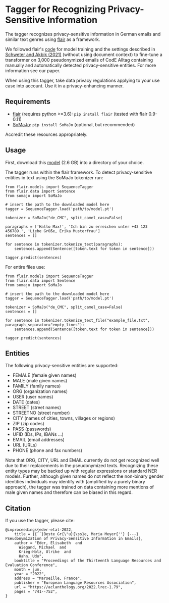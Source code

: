 # Tagger for Recognizing Privacy-Sensitive Information

The tagger recognizes privacy-sensitive information in German emails and similar text genres using [flair](https://github.com/flairNLP/flair) as a framework. 

We followed flair's [code](https://github.com/flairNLP/flair/blob/master/resources/docs/TUTORIAL_7_TRAINING_A_MODEL.md#training-a-named-entity-recognition-ner-model-with-transformers) for model training and the settings described in [Schweter and Akbik (2021)](https://arxiv.org/abs/2011.06993) (without using document context) to fine-tune a transformer on 3,000 pseudonymized emails of CodE Alltag containing manually and automatically detected privacy-sensitive entities. For more information see our paper.

When using this tagger, take data privacy regulations applying to your use case into account. Use it in a privacy-enhancing manner.

## Requirements

- [flair](https://github.com/flairNLP/flair) (requires python >=3.6): `pip install flair`
  (tested with flair 0.9-0.11)
- [SoMaJo](https://github.com/tsproisl/SoMaJo): `pip install SoMaJo`
  (optional, but recommended)

Accredit these resources appropriately.

## Usage

First, download this [model](https://privacy-tagger.aau.at/model.pt) (2.6 GB) into a directory of your choice.

The tagger runs within the flair framework. 
To detect privacy-sensitive entities in text using the SoMaJo tokenizer run:

```
from flair.models import SequenceTagger
from flair.data import Sentence
from somajo import SoMaJo

# insert the path to the downloaded model here
tagger = SequenceTagger.load('path/to/model.pt')

tokenizer = SoMaJo("de_CMC", split_camel_case=False)

paragraphs = ['Hallo Max!', 'Ich bin zu erreichen unter +43 123 456789.', 'Liebe Grüße, Erika Musterfrau']
sentences = []

for sentence in tokenizer.tokenize_text(paragraphs):
    sentences.append(Sentence([token.text for token in sentence]))
    
tagger.predict(sentences)
```

For entire files use:

```
from flair.models import SequenceTagger
from flair.data import Sentence
from somajo import SoMaJo

# insert the path to the downloaded model here
tagger = SequenceTagger.load('path/to/model.pt')

tokenizer = SoMaJo("de_CMC", split_camel_case=False)
sentences = []

for sentence in tokenizer.tokenize_text_file("example_file.txt", paragraph_separator="empty_lines"):
    sentences.append(Sentence([token.text for token in sentence]))
    
tagger.predict(sentences)
```

## Entities

The following privacy-sensitive entities are supported:

- FEMALE (female given names)
- MALE (male given names)
- FAMILY (family names)
- ORG (organization names)
- USER (user names)
- DATE (dates)
- STREET (street names)
- STREETNO (street number)
- CITY (names of cities, towns, villages or regions)
- ZIP (zip codes)
- PASS (passwords)
- UFID (IDs, IPs, IBANs ...)
- EMAIL (email addresses)
- URL (URLs)
- PHONE (phone and fax numbers)

Note that ORG, CITY, URL and EMAIL currently do not get recognized well due to their replacements in the pseudonymized texts. Recognizing these entity types may be backed up with regular expressions or standard NER models. 
Further, although given names do not reflect the non-binary gender identities individuals may identify with (amplified by a purely binary approach), the tagger was trained on data containing more mentions of male given names and therefore can be biased in this regard.

## Citation

If you use the tagger, please cite:

```
@inproceedings{eder-etal-2022,
    title = {{``}Beste Gr{\"u}{\ss}e, Maria Meyer{''} {---} Pseudonymization of Privacy-Sensitive Information in Emails},
    author = "Eder, Elisabeth  and
      Wiegand, Michael  and
      Krieg-Holz, Ulrike  and
      Hahn, Udo",
    booktitle = "Proceedings of the Thirteenth Language Resources and Evaluation Conference",
    month = jun,
    year = "2022",
    address = "Marseille, France",
    publisher = "European Language Resources Association",
    url = "https://aclanthology.org/2022.lrec-1.79",
    pages = "741--752",
}
```
